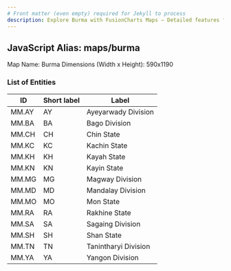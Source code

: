 ```yaml
---
# Front matter (even empty) required for Jekyll to process
description: Explore Burma with FusionCharts Maps – Detailed features for seamless integration. Try now & enhance your data visualization today! 
---
```


## JavaScript Alias: maps/burma

Map Name: Burma
Dimensions (Width x Height): 590x1190





### List of Entities

ID | Short label | Label
---|---|---|
MM.AY|AY|Ayeyarwady Division
MM.BA|BA|Bago Division
MM.CH|CH|Chin State
MM.KC|KC|Kachin State
MM.KH|KH|Kayah State
MM.KN|KN|Kayin State
MM.MG|MG|Magway Division
MM.MD|MD|Mandalay Division
MM.MO|MO|Mon State
MM.RA|RA|Rakhine State
MM.SA|SA|Sagaing Division
MM.SH|SH|Shan State
MM.TN|TN|Tanintharyi Division
MM.YA|YA|Yangon Division

